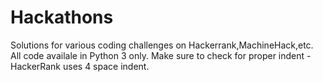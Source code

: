 # Hackathons

Solutions for various coding challenges on Hackerrank,MachineHack,etc.
All code availale in Python 3 only. 
Make sure to check for proper indent - HackerRank uses 4 space indent.

